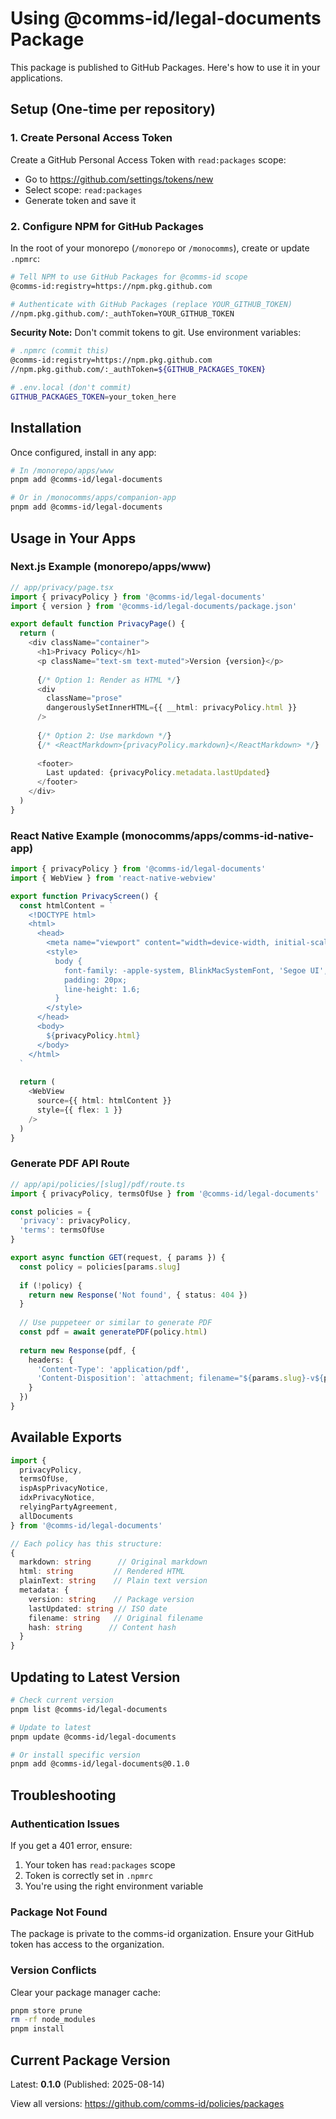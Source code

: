 # Using @comms-id/legal-documents Package

This package is published to GitHub Packages. Here's how to use it in your applications.

## Setup (One-time per repository)

### 1. Create Personal Access Token

Create a GitHub Personal Access Token with `read:packages` scope:
- Go to https://github.com/settings/tokens/new
- Select scope: `read:packages`
- Generate token and save it

### 2. Configure NPM for GitHub Packages

In the root of your monorepo (`/monorepo` or `/monocomms`), create or update `.npmrc`:

```bash
# Tell NPM to use GitHub Packages for @comms-id scope
@comms-id:registry=https://npm.pkg.github.com

# Authenticate with GitHub Packages (replace YOUR_GITHUB_TOKEN)
//npm.pkg.github.com/:_authToken=YOUR_GITHUB_TOKEN
```

**Security Note:** Don't commit tokens to git. Use environment variables:

```bash
# .npmrc (commit this)
@comms-id:registry=https://npm.pkg.github.com
//npm.pkg.github.com/:_authToken=${GITHUB_PACKAGES_TOKEN}

# .env.local (don't commit)
GITHUB_PACKAGES_TOKEN=your_token_here
```

## Installation

Once configured, install in any app:

```bash
# In /monorepo/apps/www
pnpm add @comms-id/legal-documents

# Or in /monocomms/apps/companion-app
pnpm add @comms-id/legal-documents
```

## Usage in Your Apps

### Next.js Example (monorepo/apps/www)

```typescript
// app/privacy/page.tsx
import { privacyPolicy } from '@comms-id/legal-documents'
import { version } from '@comms-id/legal-documents/package.json'

export default function PrivacyPage() {
  return (
    <div className="container">
      <h1>Privacy Policy</h1>
      <p className="text-sm text-muted">Version {version}</p>
      
      {/* Option 1: Render as HTML */}
      <div 
        className="prose"
        dangerouslySetInnerHTML={{ __html: privacyPolicy.html }} 
      />
      
      {/* Option 2: Use markdown */}
      {/* <ReactMarkdown>{privacyPolicy.markdown}</ReactMarkdown> */}
      
      <footer>
        Last updated: {privacyPolicy.metadata.lastUpdated}
      </footer>
    </div>
  )
}
```

### React Native Example (monocomms/apps/comms-id-native-app)

```typescript
import { privacyPolicy } from '@comms-id/legal-documents'
import { WebView } from 'react-native-webview'

export function PrivacyScreen() {
  const htmlContent = `
    <!DOCTYPE html>
    <html>
      <head>
        <meta name="viewport" content="width=device-width, initial-scale=1">
        <style>
          body { 
            font-family: -apple-system, BlinkMacSystemFont, 'Segoe UI', Roboto; 
            padding: 20px;
            line-height: 1.6;
          }
        </style>
      </head>
      <body>
        ${privacyPolicy.html}
      </body>
    </html>
  `
  
  return (
    <WebView 
      source={{ html: htmlContent }}
      style={{ flex: 1 }}
    />
  )
}
```

### Generate PDF API Route

```typescript
// app/api/policies/[slug]/pdf/route.ts
import { privacyPolicy, termsOfUse } from '@comms-id/legal-documents'

const policies = {
  'privacy': privacyPolicy,
  'terms': termsOfUse
}

export async function GET(request, { params }) {
  const policy = policies[params.slug]
  
  if (!policy) {
    return new Response('Not found', { status: 404 })
  }
  
  // Use puppeteer or similar to generate PDF
  const pdf = await generatePDF(policy.html)
  
  return new Response(pdf, {
    headers: {
      'Content-Type': 'application/pdf',
      'Content-Disposition': `attachment; filename="${params.slug}-v${policy.metadata.version}.pdf"`
    }
  })
}
```

## Available Exports

```typescript
import { 
  privacyPolicy,
  termsOfUse,
  ispAspPrivacyNotice,
  idxPrivacyNotice,
  relyingPartyAgreement,
  allDocuments
} from '@comms-id/legal-documents'

// Each policy has this structure:
{
  markdown: string      // Original markdown
  html: string         // Rendered HTML
  plainText: string    // Plain text version
  metadata: {
    version: string    // Package version
    lastUpdated: string // ISO date
    filename: string   // Original filename
    hash: string      // Content hash
  }
}
```

## Updating to Latest Version

```bash
# Check current version
pnpm list @comms-id/legal-documents

# Update to latest
pnpm update @comms-id/legal-documents

# Or install specific version
pnpm add @comms-id/legal-documents@0.1.0
```

## Troubleshooting

### Authentication Issues

If you get a 401 error, ensure:
1. Your token has `read:packages` scope
2. Token is correctly set in `.npmrc`
3. You're using the right environment variable

### Package Not Found

The package is private to the comms-id organization. Ensure your GitHub token has access to the organization.

### Version Conflicts

Clear your package manager cache:
```bash
pnpm store prune
rm -rf node_modules
pnpm install
```

## Current Package Version

Latest: **0.1.0** (Published: 2025-08-14)

View all versions:
https://github.com/comms-id/policies/packages